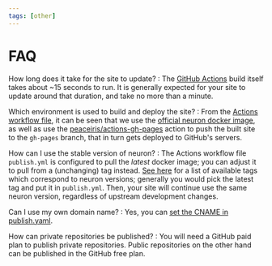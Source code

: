 ```yaml
---
tags: [other]
---
```


# FAQ

How long does it take for the site to update?
: The [GitHub Actions](https://github.com/features/actions) build itself takes about ~15 seconds to run. It is generally expected for your site to update around that duration, and take no more than a minute.

Which environment is used to build and deploy the site?
: From the [Actions workflow file](https://github.com/srid/neuron-template/blob/master/.github/workflows/publish.yaml), it can be seen that we use the [official neuron docker image](https://neuron.zettel.page/docker.html), as well as use the [peaceiris/actions-gh-pages](https://github.com/peaceiris/actions-gh-pages) action to push the built site to the `gh-pages` branch, that in turn gets deployed to GitHub's servers.

How can I use the stable version of neuron?
: The Actions workflow file `publish.yml` is configured to pull the _latest_ docker image; you can adjust it to pull from a (unchanging) tag instead. [See here][docker-tags] for a list of available tags which correspond to neuron versions; generally you would pick the latest tag and put it in `publish.yml`. Then, your site will continue use the same neuron version, regardless of upstream development changes.

Can I use my own domain name?
: Yes, you can [set the CNAME in publish.yaml][cname].

How can private repositories be published?
: You will need a GitHub paid plan to publish private repositories. Public repositories on the other hand can be published in the GitHub free plan.

[cname]: https://github.com/peaceiris/actions-gh-pages#%EF%B8%8F-add-cname-file-cname
[docker-tags]: https://hub.docker.com/r/sridca/neuron/tags?page=1&ordering=last_updated
